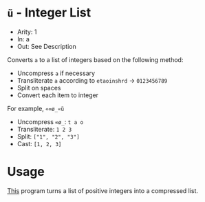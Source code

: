 # `ũ` - Integer List

- Arity: 1
- In: a
- Out: See Description

Converts `a` to a list of integers based on the following method:

- Uncompress `a` if necessary
- Transliterate `a` according to `etaoinshrd` -> `0123456789`
- Split on spaces
- Convert each item to integer

For example, `«∞ø_«ũ`

- Uncompress `∞ø_`: `t a o`
- Transliterate: `1 2 3`
- Split: `["1", "2", "3"]`
- Cast: `[1, 2, 3]`

# Usage

[This](http://lyxal.pythonanywhere.com?flags=&code=%C6%9B%600123456789%60%60etaoinshrd%60n%E2%87%BF%C4%B4%3B%E2%8B%AF%C3%B8c%5C%C5%A9%2B&inputs=%5B5290%2C%202342%5D&header=&footer=) program turns a list of positive integers into a compressed list.
